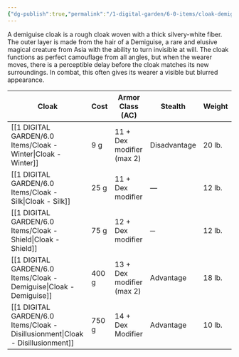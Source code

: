 ```yaml
---
{"dg-publish":true,"permalink":"/1-digital-garden/6-0-items/cloak-demiguise/","tags":["#item","#magical"]}
---
```


A demiguise cloak is a rough cloak woven with a thick silvery-white fiber. The outer layer is made from the hair of a Demiguise, a rare and elusive magical creature from Asia with the ability to turn invisible at will. The cloak functions as perfect camouflage from all angles, but when the wearer moves, there is a perceptible delay before the cloak matches its new surroundings. In combat, this often gives its wearer a visible but blurred appearance.


| Cloak                     | Cost  | Armor Class (AC)          | Stealth      | Weight |
| ------------------------- | ----- | ------------------------- | ------------ | ------ |
| [[1 DIGITAL GARDEN/6.0 Items/Cloak - Winter\|Cloak - Winter]]          | 9 g   | 11 + Dex modifier (max 2) | Disadvantage | 20 lb. |
| [[1 DIGITAL GARDEN/6.0 Items/Cloak - Silk\|Cloak - Silk]]            | 25 g  | 11 + Dex modifier         | —            | 12 lb. |
| [[1 DIGITAL GARDEN/6.0 Items/Cloak - Shield\|Cloak - Shield]]          | 75 g  | 12 + Dex modifier         | ─            | 12 lb. |
| [[1 DIGITAL GARDEN/6.0 Items/Cloak - Demiguise\|Cloak - Demiguise]]       | 400 g | 13 + Dex modifier (max 2) | Advantage    | 18 lb. |
| [[1 DIGITAL GARDEN/6.0 Items/Cloak - Disillusionment\|Cloak - Disillusionment]] | 750 g | 14 + Dex Modifier         | Advantage    | 10 lb. |